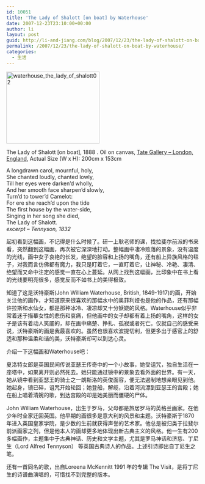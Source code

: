 ```yaml
---
id: 10051
title: 'The Lady of Shalott [on boat] by Waterhouse'
date: 2007-12-23T23:10:00+00:00
author: li
layout: post
guid: http://li-and-jiang.com/blog/2007/12/23/the-lady-of-shalott-on-boat-by-waterhouse/
permalink: /2007/12/23/the-lady-of-shalott-on-boat-by-waterhouse/
categories:
  - 生活
---
```

[<img style="border-top-width:0px;border-left-width:0px;border-bottom-width:0px;border-right-width:0px" height="188" alt="waterhouse_the_lady_of_shalott02" src="http://by1.storage.msn.com/y1pNNBJHKJfCpIvCB51O5lC6lTsvHe_63PMHwhdtEPnkqOYkNn5LEVuCAIKvSeaEBQQ6gSQFJzpSkrDQhPLHLv4NEcnY2sy6ys6?PARTNER=WRITER" width="244" border="0" />](http://ljo6xq.bay.livefilestore.com/y1pTwJ0qhoDIkQDDjcbbL4A2Rjk2TVr4PTIvWFpD9diy1zpQOdnbZA3sB8PQ812DPQwBTgLd65L4OX51QClyRUseFVPxXTi_tRY?PARTNER=WRITER) 

The Lady of Shalott [on boat], 1888 . Oil on canvas, [Tate Gallery &#8211; London, England](http://www.jwwaterhouse.com/paintings/galleries/details.cfm?id=12), Actual Size (W x H): 200cm x 153cm 

A longdrawn carol, mournful, holy,  
She chanted loudly, chanted lowly,  
Till her eyes were darken&#8217;d wholly,  
And her smooth face sharpen&#8217;d slowly,  
Turn&#8217;d to tower&#8217;d Camelot:  
For ere she reach&#8217;d upon the tide  
The first house by the water-side,  
Singing in her song she died,  
The Lady of Shalott.  
_excerpt &#8211; Tennyson, 1832_ 

起初看到这幅画，不记得是什么时候了。研一上耿老师的课，找拉斐尔前派的书来看，突然翻到这幅画，再次被它深深地打动。整幅画中凄冷败落的景象，没有温度的光线，画中女子哀艳的长发，绝望的脸容和上扬的嘴角，还有船上异族风格的毯子，对我而言仿佛都有魔力，我只是盯着它，一直盯着它，让神秘、冷艳、凄清、绝望而又命中注定的感觉一直在心上蔓延。从网上找到这幅画，比印象中在书上看的光线要明亮很多，感觉反而不如书上的美得极致。 

知道了这是沃特豪斯(John William Waterhouse, British, 1849-1917)的画，开始关注他的画作，才知道原来很喜欢的那幅水中的奥菲利娅也是他的作品，还有那幅许拉斯和水仙女，都是那种冰冷、凄凉却又十分妖娆的风格。Waterhouse似乎非常着迷于描摹女性的悲伤和哀痛，但他画中的女子却都有着上扬的嘴角，这样的女子是该有着动人笑靥的，却在画中痛楚、挣扎、孤寂或者死亡。仅就自己的感受来说，沃特豪斯的画是我最喜欢的。虽然也很喜欢波提切利，但更多出于感官上的舒适和那种温柔和谐的美，沃特豪斯却可以到达心灵。 

介绍一下这幅画和Waterhouse吧： 

夏洛特女郎是英国民间传说亚瑟王传奇中的一个小故事，她受诅咒，独自生活在一座塔中，如果离开则必然死去。她只能通过镜中的景象去看外面的世界。有一天，她从镜中看到亚瑟王的骑士之一朗斯洛的英俊面容，便无法遏制地想亲眼见到他。她起身，镜已碎，诅咒开始轮回；她登船，解缆，沿着河流漂到亚瑟王的宫殿；她在船上唱着清婉的歌，到达宫殿的却是她美丽而僵硬的尸体。 

John William Waterhouse，出生于罗马，父母都是旅居罗马的英格兰画家。在他少年时全家迁回英国。他早期的画很多是意大利的风景和主题。沃特豪斯于1870年进入英国皇家学院，是少数的生前就获得声誉的艺术家。他总是被归类于拉斐尔前派画家之列，但是他本人的画却更多地体现出新古典主义的风格。他一生有200多幅画作，主题集中于古典神话、历史和文学主题，尤其是罗马神话和济慈、丁尼生（Lord Alfred Tennyson） 等英国古典诗人的作品。上述引诗即出自丁尼生之笔。 

还有一首同名的歌，出自Loreena McKennitt 1991 年的专辑 The Visit，是将丁尼生的诗谱曲演唱的，可惜找不到完整的版本。